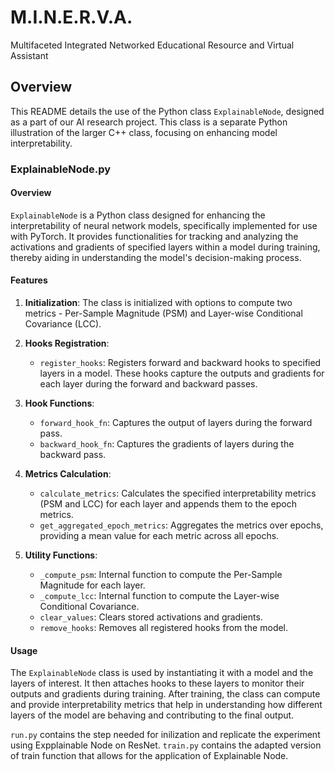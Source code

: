 # M.I.N.E.R.V.A.

Multifaceted
Integrated
Networked
Educational
Resource and
Virtual
Assistant

## Overview
This README details the use of the Python class `ExplainableNode`, designed as a part of our AI research project. This class is a separate Python illustration of the larger C++ class, focusing on enhancing model interpretability.

### ExplainableNode.py

#### Overview
`ExplainableNode` is a Python class designed for enhancing the interpretability of neural network models, specifically implemented for use with PyTorch. It provides functionalities for tracking and analyzing the activations and gradients of specified layers within a model during training, thereby aiding in understanding the model's decision-making process.

#### Features
1. **Initialization**: The class is initialized with options to compute two metrics - Per-Sample Magnitude (PSM) and Layer-wise Conditional Covariance (LCC).

2. **Hooks Registration**: 
    - `register_hooks`: Registers forward and backward hooks to specified layers in a model. These hooks capture the outputs and gradients for each layer during the forward and backward passes.

3. **Hook Functions**: 
    - `forward_hook_fn`: Captures the output of layers during the forward pass.
    - `backward_hook_fn`: Captures the gradients of layers during the backward pass.

4. **Metrics Calculation**:
    - `calculate_metrics`: Calculates the specified interpretability metrics (PSM and LCC) for each layer and appends them to the epoch metrics.
    - `get_aggregated_epoch_metrics`: Aggregates the metrics over epochs, providing a mean value for each metric across all epochs.

5. **Utility Functions**: 
    - `_compute_psm`: Internal function to compute the Per-Sample Magnitude for each layer.
    - `_compute_lcc`: Internal function to compute the Layer-wise Conditional Covariance.
    - `clear_values`: Clears stored activations and gradients.
    - `remove_hooks`: Removes all registered hooks from the model.

#### Usage
The `ExplainableNode` class is used by instantiating it with a model and the layers of interest. It then attaches hooks to these layers to monitor their outputs and gradients during training. After training, the class can compute and provide interpretability metrics that help in understanding how different layers of the model are behaving and contributing to the final output.

`run.py` contains the step needed for inilization and replicate the experiment using Expplainable Node on ResNet.
`train.py` contains the adapted version of train function that allows for the application of Explainable Node.
